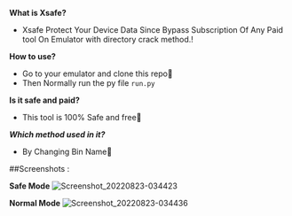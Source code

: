 **What is Xsafe?**
* Xsafe Protect Your Device Data Since Bypass Subscription Of Any Paid tool On Emulator with directory crack method.!

**How to use?**
* Go to your emulator and clone this repo👅
* Then Normally run the py file `run.py`

**Is it safe and paid?**
* This tool is 100% Safe and free🌻

***Which method used in it?***
* By Changing Bin Name👅

##Screenshots :

**Safe Mode**
![Screenshot_20220823-034423](https://user-images.githubusercontent.com/111810934/186029754-fc572125-53bc-4eed-b23d-50745ef683c6.png)

**Normal Mode**
![Screenshot_20220823-034436](https://user-images.githubusercontent.com/111810934/186031655-a82c7974-68e4-47f5-b32d-42956d7b3e83.png)
